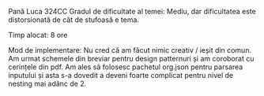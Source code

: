 Pană Luca 324CC
Gradul de dificultate al temei: Mediu, dar dificultatea este distorsionată de
cât de stufoasă e tema.

Timp alocat: 8 ore

Mod de implementare: Nu cred că am făcut nimic creativ / ieșit din comun. Am
urmat schemele din breviar pentru design patternuri și am coroborat cu
cerințele din pdf. Am ales să folosesc pachetul org.json pentru parsarea
inputului și asta s-a dovedit a deveni foarte complicat pentru nivel de nesting
mai adânc de 2. 
